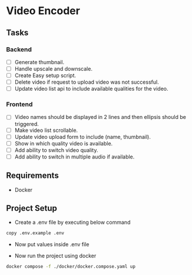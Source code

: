 # Video Encoder

## Tasks

### Backend

- [ ] Generate thumbnail.
- [ ] Handle upscale and downscale.
- [ ] Create Easy setup script.
- [ ] Delete video if request to upload video was not successful.
- [ ] Update video list api to include available qualities for the video.

### Frontend

- [ ] Video names should be displayed in 2 lines and then ellipsis should be triggered.
- [ ] Make video list scrollable.
- [ ] Update video upload form to include (name, thumbnail).
- [ ] Show in which quality video is available.
- [ ] Add ability to switch video quality.
- [ ] Add ability to switch in multiple audio if available.

## Requirements

- Docker

## Project Setup

- Create a .env file by executing below command
  
```sh
copy .env.example .env
```

- Now put values inside .env file

- Now run the project using docker

```sh
docker compose -f ./docker/docker.compose.yaml up
```
